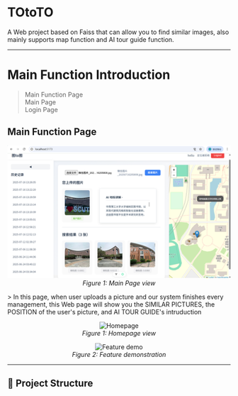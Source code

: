 # TOtoTO

A Web project based on Faiss that can allow you to find similar images, also mainly supports map function and AI tour guide function.

---

# Main Function Introduction

> Main Function Page  
> Main Page  
> Login Page  


## Main Function Page
<p align="center">
  <img src="./ScreenShots/c5344711f54ba3dd19f9b9f6c580d6c.jpg" alt="Homepage" />
  <br/>
  <em>Figure 1: Main Page view</em>
</p>
> In this page, when user uploads a picture and our system finishes every management, this Web page will show you the SIMILAR PICTURES, the POSITION of the user's picture, and AI TOUR GUIDE's intruduction  

<p align="center">
  <img src="./screenshots/homepage.png" alt="Homepage" width="600"/>
  <br/>
  <em>Figure 1: Homepage view</em>
</p>

<p align="center">
  <img src="./screenshots/feature-demo.gif" alt="Feature demo" width="600"/>
  <br/>
  <em>Figure 2: Feature demonstration</em>
</p>

---

## 🧩 Project Structure

